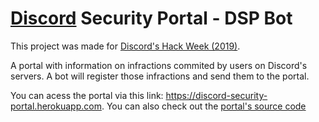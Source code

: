 # <a href="http://discord.app">Discord</a> Security Portal - DSP Bot
This project was made for <a href="https://blog.discordapp.com/discord-community-hack-week-build-and-create-alongside-us-6b2a7b7bba33">Discord's Hack Week (2019)</a>.

A portal with information on infractions commited by users on Discord's servers. A bot will register those infractions and send them to the portal.

You can acess the portal via this link: https://discord-security-portal.herokuapp.com.
You can also check out the <a href="https://github.com/saulojoab/Discord-Security-Portal/tree/webapp">portal's source code</a> 
